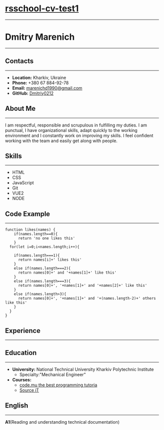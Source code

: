 # [rsschool-cv-test1](https://Dmitriy0212.github.io/rsschool-cv-test1/cv)
---
# Dmitry Marenich
---
## Contacts
---
- **Location:** Kharkiv, Ukraine
- **Phone:** +380 67 884-92-78
- **Email:** marenichd1990@gmail.com
- **GitHub:** [Dmitriy0212](https://github.com/Dmitriy0212)
## About Me
---
I am respectful, responsible and scrupulous in fulfilling my duties. I am punctual, I have organizational skills, adapt quickly to the working environment and I constantly work on improving my skills. I feel confident working with the team and easily get along with people.
## Skills
---
- HTML
- CSS
- JavaScript
- Git
- VUE2
- NODE
## Code Example
---
```
function likes(names) {
    if(names.length==0){
      return 'no one likes this'
    }
  for(let i=0;i<names.length;i++){
   
    if(names.length===1){
      return names[i]+' likes this'
    }
    else if(names.length===2){
      return names[0]+' and '+names[1]+' like this'
    }
    else if(names.length===3){
      return names[0]+', '+names[1]+' and '+names[2]+' like this'
    }
    else if(names.length>3){
      return names[0]+', '+names[1]+' and '+(names.length-2)+' others like this'
    }
  }
}
```
## Experience
---
## Education
---
- **University:** National Technical University Kharkiv Polytechnic Institute
  * Specialty:"Mechanical Engineer"
- **Courses:**
  * [code.mu the best programming tutoria](https://code.mu/)
  * [Source iT](https://sourceit.com.ua/)
## English
---
**A1**(Reading and understanding technical documentation)
